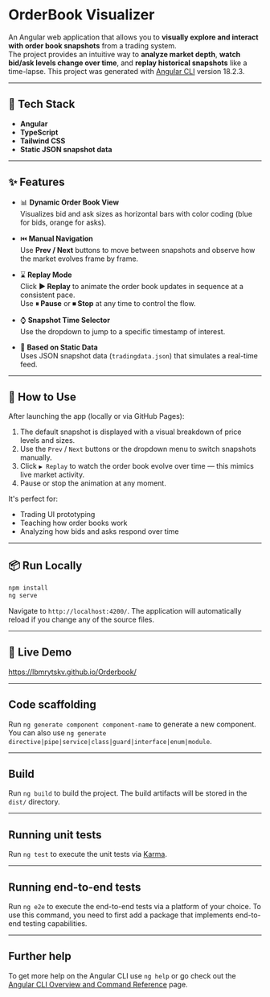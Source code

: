 # OrderBook Visualizer
An Angular web application that allows you to **visually explore and interact with order book snapshots** from a trading system.  
The project provides an intuitive way to **analyze market depth**, **watch bid/ask levels change over time**, and **replay historical snapshots** like a time-lapse.
This project was generated with [Angular CLI](https://github.com/angular/angular-cli) version 18.2.3.

---

## 🧰 Tech Stack

- **Angular**
- **TypeScript**
- **Tailwind CSS**
- **Static JSON snapshot data**

---

## ✨ Features

- 📊 **Dynamic Order Book View**  
  Visualizes bid and ask sizes as horizontal bars with color coding (blue for bids, orange for asks).
  
- ⏮️ **Manual Navigation**  
  Use **Prev / Next** buttons to move between snapshots and observe how the market evolves frame by frame.

- ⌛ **Replay Mode**  
  Click **▶ Replay** to animate the order book updates in sequence at a consistent pace.  
  Use **⏸ Pause** or **⏹ Stop** at any time to control the flow.

- ⌚ **Snapshot Time Selector**  
  Use the dropdown to jump to a specific timestamp of interest.

- 📁 **Based on Static Data**  
  Uses JSON snapshot data (`tradingdata.json`) that simulates a real-time feed.

---

## 🧪 How to Use

After launching the app (locally or via GitHub Pages):

1. The default snapshot is displayed with a visual breakdown of price levels and sizes.
2. Use the `Prev` / `Next` buttons or the dropdown menu to switch snapshots manually.
3. Click `▶ Replay` to watch the order book evolve over time — this mimics live market activity.
4. Pause or stop the animation at any moment.

It's perfect for:
- Trading UI prototyping
- Teaching how order books work
- Analyzing how bids and asks respond over time

---

## 📦 Run Locally
```bash
npm install
ng serve
```
Navigate to `http://localhost:4200/`. The application will automatically reload if you change any of the source files.

---

## 🚀 Live Demo
https://lbmrytskv.github.io/Orderbook/

---

## Code scaffolding

Run `ng generate component component-name` to generate a new component. You can also use `ng generate directive|pipe|service|class|guard|interface|enum|module`.

---

## Build

Run `ng build` to build the project. The build artifacts will be stored in the `dist/` directory.

---

## Running unit tests

Run `ng test` to execute the unit tests via [Karma](https://karma-runner.github.io).

---

## Running end-to-end tests

Run `ng e2e` to execute the end-to-end tests via a platform of your choice. To use this command, you need to first add a package that implements end-to-end testing capabilities.

---

## Further help

To get more help on the Angular CLI use `ng help` or go check out the [Angular CLI Overview and Command Reference](https://angular.dev/tools/cli) page.
